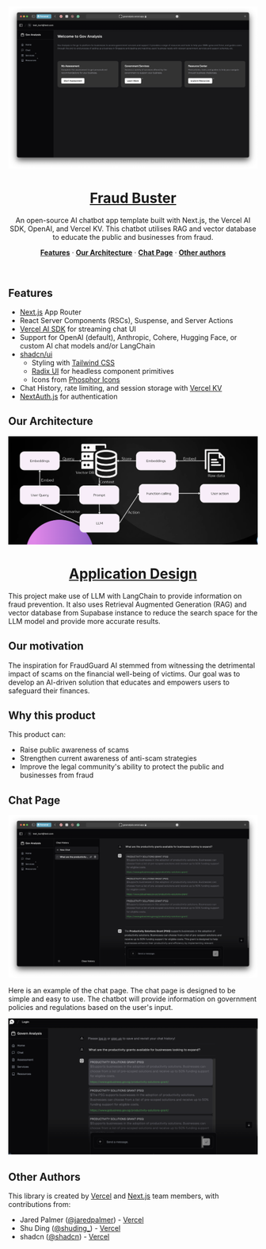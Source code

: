 <a href="https://hackomania-govtech.vercel.app/">
  <img alt="GovernAnalysis GPT" src="docs/Home.png">
  <h1 align="center">Fraud Buster</h1>
</a>

<p align="center">
  An open-source AI chatbot app template built with Next.js, the Vercel AI SDK, OpenAI, and Vercel KV. This chatbot utilises RAG and vector database to educate the public and businesses from fraud.
</p>

<p align="center">
  <a href="#features"><strong>Features</strong></a> ·
  <a href="#our-architecture"><strong>Our Architecture</strong></a> ·
  <a href="#chat-page"><strong>Chat Page</strong></a> ·
  <a href="#other-authors"><strong>Other authors</strong></a>
</p>
<br/>

## Features

- [Next.js](https://nextjs.org) App Router
- React Server Components (RSCs), Suspense, and Server Actions
- [Vercel AI SDK](https://sdk.vercel.ai/docs) for streaming chat UI
- Support for OpenAI (default), Anthropic, Cohere, Hugging Face, or custom AI chat models and/or LangChain
- [shadcn/ui](https://ui.shadcn.com)
  - Styling with [Tailwind CSS](https://tailwindcss.com)
  - [Radix UI](https://radix-ui.com) for headless component primitives
  - Icons from [Phosphor Icons](https://phosphoricons.com)
- Chat History, rate limiting, and session storage with [Vercel KV](https://vercel.com/storage/kv)
- [NextAuth.js](https://github.com/nextauthjs/next-auth) for authentication

## Our Architecture

<a href="https://hackomania-govtech.vercel.app/">
  <img alt="GovernAnalysis GPT" src="docs/Model.png">
  <h1 align="center">Application Design</h1>
</a>

This project make use of LLM with LangChain to provide information on fraud prevention. It also uses Retrieval Augmented Generation (RAG) and vector database from Supabase instance to reduce the search space for the LLM model and provide more accurate results.

## Our motivation

The inspiration for FraudGuard AI stemmed from witnessing the detrimental impact of scams on the financial well-being of victims. Our goal was to develop an AI-driven solution that educates and empowers users to safeguard their finances.

## Why this product

This product can:
- Raise public awareness of scams
- Strengthen current awareness of anti-scam strategies
- Improve the legal community's ability to protect the public and businesses from fraud

## Chat Page

<a href="https://hackomania-govtech.vercel.app/">
  <img alt="GovernAnalysis GPT" src="docs/Chat.png">
</a>

Here is an example of the chat page. The chat page is designed to be simple and easy to use. The chatbot will provide information on government policies and regulations based on the user's input.

<a href="https://hackomania-govtech.vercel.app/">
  <img alt="GovernAnalysis GPT" src="docs/Example.png">
</a>

## Other Authors

This library is created by [Vercel](https://vercel.com) and [Next.js](https://nextjs.org) team members, with contributions from:

- Jared Palmer ([@jaredpalmer](https://twitter.com/jaredpalmer)) - [Vercel](https://vercel.com)
- Shu Ding ([@shuding\_](https://twitter.com/shuding_)) - [Vercel](https://vercel.com)
- shadcn ([@shadcn](https://twitter.com/shadcn)) - [Vercel](https://vercel.com)

